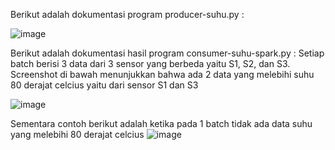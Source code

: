 Berikut adalah dokumentasi program producer-suhu.py :

![image](https://github.com/user-attachments/assets/73381838-d621-4e8b-9520-3c59f9a8d79f)

Berikut adalah dokumentasi hasil program consumer-suhu-spark.py : 
Setiap batch berisi 3 data dari 3 sensor yang berbeda yaitu S1, S2, dan S3. Screenshot di bawah menunjukkan bahwa ada 2 data yang melebihi suhu 80 derajat celcius yaitu dari sensor S1 dan S3

![image](https://github.com/user-attachments/assets/fa0ced89-2489-4dcc-80dc-7a6cbda5210e)

Sementara contoh berikut adalah ketika pada 1 batch tidak ada data suhu yang melebihi 80 derajat celcius
![image](https://github.com/user-attachments/assets/236647e0-6955-48ea-ae6a-2eeb862ed992)

